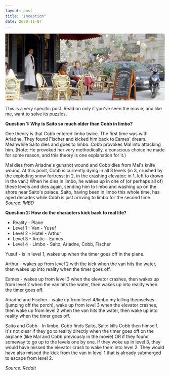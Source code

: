 ```yaml
---
layout: post
title: "Inception"
date: 2020-11-07
---
```


<p><img src="/static/img/inception.jpeg" width="650"/></p>

<p>This is a very specific post.  Read on only if you've seen the movie, and like me, want to solve its puzzles.</p>

<p><b>Question 1: Why is Saito so much older than Cobb in limbo?</b></p>
<p> One theory is that Cobb entered limbo twice. The first time was with Ariadne. They found Fischer and kicked him back to Eames' dream. Meanwhile Saito dies and goes to limbo. Cobb provokes Mal into attacking him. (Note: He provoked her very methodically, a conscious choice he made for some reason, and this theory is one explanation for it.) </p>
<p>Mal dies from Ariadne's gunshot wound and Cobb dies from Mal's knife wound. At this point, Cobb is currently dying in all 3 levels (in 3, crushed by the exploding snow fortress; in 2, in the crashing elevator; in 1, left to drown in the van.) When he dies in limbo, he wakes up in one of (or perhaps all of) these levels and dies again, sending him to limbo and washing up on the shore near Saito's palace. Saito, having been in limbo this whole time, has aged decades while Cobb is just arriving to limbo for the second time. <i>Source: IMBD</i></p>



<p>
<b> Question 2: How do the characters kick back to real life? </b> 
</p>

<ul>
<li>Reality - Plane </li>
<li>Level 1 - Van - Yusuf </li>
<li>Level 2 - Hotel - Arthur </li>
<li>Level 3 - Arctic - Eames </li>
<li>Level 4 - Limbo - Saito, Ariadne, Cobb, Fischer </li>
</ul>

<p>Yusuf - is in level 1, wakes up when the timer goes off in the plane.</p>
<p>Arthur - wakes up from level 2 with the kick when the van hits the water, then wakes up into reality when the timer goes off. </p>
<p>Eames - wakes up from level 3 when the elevator crashes, then wakes up from level 2 when the van hits the water, then wakes up into reality when the timer goes off. </p>
<p>Ariadne and Fischer - wake up from level 4/limbo my killing themselves (jumping off the porch), wake up from level 3 when the elevator crashes, then wake up from level 2 when the van hits the water, then wake up into reality when the timer goes off.
<p>Saito and Cobb - In limbo, Cobb finds Saito, Saito kills Cobb then himself. It's not clear if they go to reality directly when the timer goes off on the airplane (like Mal and Cobb previously in the movie) OR if they found someway to go up to the levels one by one.  If they woke up in level 3, they would have missed the elevator crash to wake them into level 2.  They would have also missed the kick from the van in level 1 that is already submerged to escape from level 2.  
</p>

<p><i>Source: Reddit</i></p>

